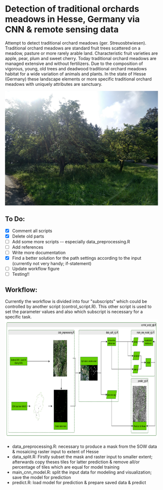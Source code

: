 # Detection of traditional orchards meadows in Hesse, Germany via CNN & remote sensing data
Attempt to detect traditional orchard meadows (ger. Streuosbtwiesen). Traditional orchard meadows are standard fruit trees scattered on a meadow, pasture or more rarely arable land. Characteristic fruit varieties are apple, pear, plum and sweet cherry. Today traditional orchard meadows are managed extensive and without fertilizers. Due to the composition of vigorous, young, old trees and deadwood traditional orchard meadows habitat for a wide variation of animals and plants. In the state of Hesse (Germany) these landscape elements or more specific traditional orchard meadows with uniquely attributes are sanctuary. 

![Example images](https://github.com/jp-hecht/detect-streuobstwiesen/blob/main/img_out/IMG_20210918_121159.jpg?raw=true)



## To Do:
- [X] Comment all scripts
- [X] Delete old parts
- [ ] Add some more scripts 
-- especially data_preprocessing.R
- [ ] Add references
- [ ] Write more documentation
- [X] Find a better solution for the path settings according to the input (currently not very handy; if-statement)
- [ ] Update workflow figure
- [ ] Testing!!

## Workflow:
Currently the workflow is divided into four "subscripts" which could be controlled by another script (control_script.R). This other script is used to set the parameter values and also which subscript is necessary for a specific task.
<img src="/img_out/workflow.png" width="924" height="394" />
- data_preprocessing.R: necessary to produce a mask from the SOW data & mosaicing raster input to extent of Hesse
- data_split.R: Firstly subset the mask and raster input to smaller extent; afterwards copy theses tiles for latter prediction & remove all/or percentage of tiles which are equal for model training
- main_cnn_model.R: split the input data for modeling and visualization; save the model for prediction
- predict.R: load model for prediction & prepare saved data & predict

